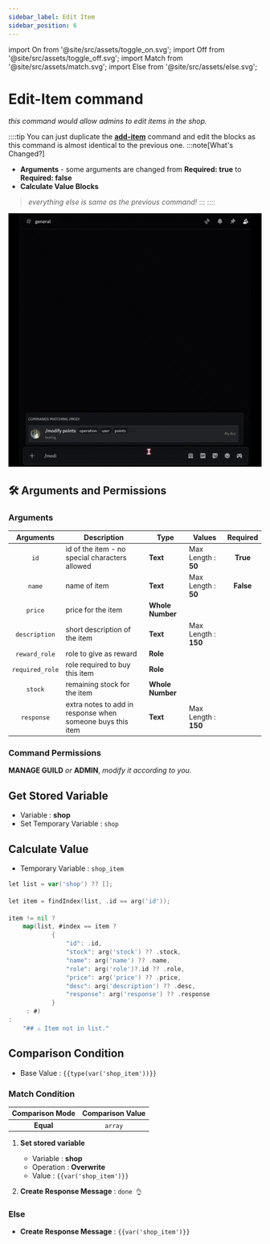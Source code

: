 ```yaml
---
sidebar_label: Edit Item
sidebar_position: 6
---
```


import On from '@site/src/assets/toggle_on.svg';
import Off from '@site/src/assets/toggle_off.svg';
import Match from '@site/src/assets/match.svg';
import Else from '@site/src/assets/else.svg';

# Edit-Item command
*this command would allow admins to edit items in the shop.*

::::tip
You can just duplicate the [**add-item**](add-item.md) command and edit the blocks as this command is almost identical to the previous one.
:::note[What's Changed?]
- **Arguments** - some arguments are changed from **Required: true** to **Required: false**
- **Calculate Value Blocks**

> *everything else is same as the previous command!*
:::
::::

![Demo](../../static/flows/ModifyDemo.gif)  

## 🛠️ Arguments and Permissions
### Arguments
| Arguments | Description | Type | Values | Required |
| :---: | --- | --- | --- | :---: |
| `id` | id of the item - no special characters allowed | **Text** | Max Length : **50** | **True** <On className="inline-svg" /> |
| `name` | name of item | **Text** | Max Length : **50** | **False** <Off className="inline-svg" /> |
| `price` | price for the item | **Whole Number** |  | <Off className="inline-svg" /> |
| `description` | short description of the item | **Text** | Max Length : **150** | <Off className="inline-svg" /> |
| `reward_role` | role to give as reward | **Role** |  | <Off className="inline-svg" /> |
| `required_role` | role required to buy this item | **Role** |  | <Off className="inline-svg" /> |
| `stock` | remaining stock for the item | **Whole Number** |  | <Off className="inline-svg" /> |
| `response` | extra notes to add in response when someone buys this item | **Text** | Max Length : **150** | <Off className="inline-svg" /> |


### Command Permissions
**MANAGE GUILD** *or* **ADMIN**, *modify it according to you.*

## Get Stored Variable
- Variable : **shop**
- Set Temporary Variable : `shop`

## Calculate Value
- Temporary Variable : `shop_item`
```go title="Expression"
let list = var('shop') ?? [];

let item = findIndex(list, .id == arg('id'));

item != nil ?
    map(list, #index == item ?
            {
                "id": .id,
                "stock": arg('stock') ?? .stock,
                "name": arg('name') ?? .name,
                "role": arg('role')?.id ?? .role,
                "price": arg('price') ?? .price,
                "desc": arg('description') ?? .desc,
                "response": arg('response') ?? .response
            }
     : #)
:
    "## ⚠️ Item not in list."
```

## Comparison Condition
- Base Value : `{{type(var('shop_item'))}}`

### Match Condition <Match className="inline-svg" />
| Comparison Mode | Comparison Value |
| :---: | :---: |
| **Equal** | `array` |

1. **Set stored variable**
    - Variable : **shop**
    - Operation : **Overwrite**
    - Value : `{{var('shop_item')}}`  

2. **Create Response Message** : `done 👌`  

### Else <Else className="inline-svg" />
- **Create Response Message** : `{{var('shop_item')}}`